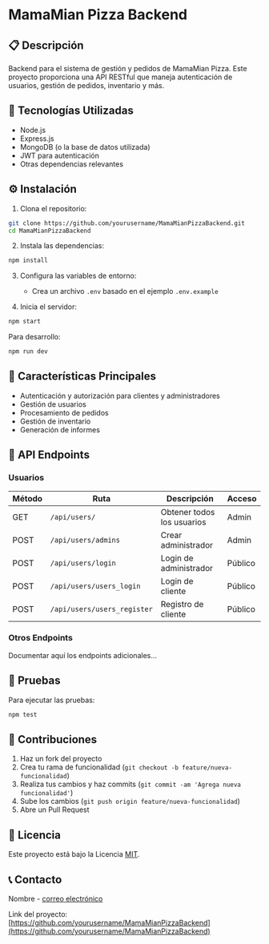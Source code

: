 # MamaMian Pizza Backend

## 📋 Descripción

Backend para el sistema de gestión y pedidos de MamaMian Pizza. Este proyecto proporciona una API RESTful que maneja autenticación de usuarios, gestión de pedidos, inventario y más.

## 🚀 Tecnologías Utilizadas

- Node.js
- Express.js
- MongoDB (o la base de datos utilizada)
- JWT para autenticación
- Otras dependencias relevantes

## ⚙️ Instalación

1. Clona el repositorio:

```bash
git clone https://github.com/yourusername/MamaMianPizzaBackend.git
cd MamaMianPizzaBackend
```

2. Instala las dependencias:

```bash
npm install
```

3. Configura las variables de entorno:
   - Crea un archivo `.env` basado en el ejemplo `.env.example`

4. Inicia el servidor:

```bash
npm start
```

Para desarrollo:
```bash
npm run dev
```

## 🔑 Características Principales

- Autenticación y autorización para clientes y administradores
- Gestión de usuarios
- Procesamiento de pedidos
- Gestión de inventario
- Generación de informes

## 📡 API Endpoints

### Usuarios

| Método | Ruta | Descripción | Acceso |
|--------|------|-------------|--------|
| GET | `/api/users/` | Obtener todos los usuarios | Admin |
| POST | `/api/users/admins` | Crear administrador | Admin |
| POST | `/api/users/login` | Login de administrador | Público |
| POST | `/api/users/users_login` | Login de cliente | Público |
| POST | `/api/users/users_register` | Registro de cliente | Público |

### Otros Endpoints

Documentar aquí los endpoints adicionales...

## 🧪 Pruebas

Para ejecutar las pruebas:

```bash
npm test
```

## 🤝 Contribuciones

1. Haz un fork del proyecto
2. Crea tu rama de funcionalidad (`git checkout -b feature/nueva-funcionalidad`)
3. Realiza tus cambios y haz commits (`git commit -am 'Agrega nueva funcionalidad'`)
4. Sube los cambios (`git push origin feature/nueva-funcionalidad`)
5. Abre un Pull Request

## 📄 Licencia

Este proyecto está bajo la Licencia [MIT](LICENSE).

## 📞 Contacto

Nombre - [correo electrónico](mailto:tu-email@ejemplo.com)

Link del proyecto: [https://github.com/yourusername/MamaMianPizzaBackend](https://github.com/yourusername/MamaMianPizzaBackend)
